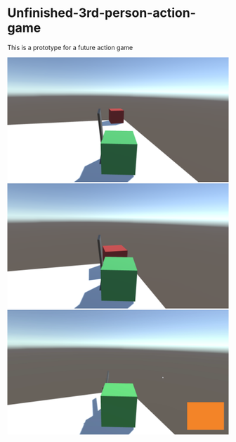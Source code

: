 # Unfinished-3rd-person-action-game

This is a prototype for a future action game

![First reference frame](1.png)
![Moving](2.png)
![Attack](3.png)